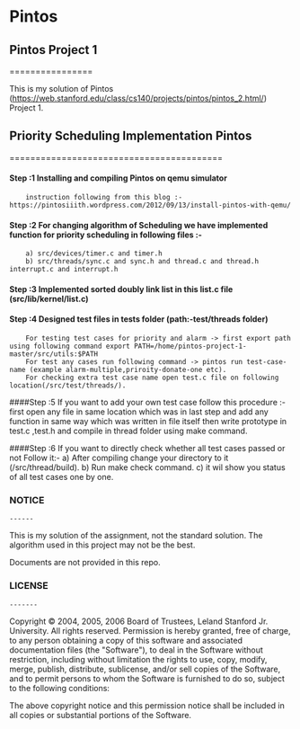 # Pintos

## Pintos Project 1
   ================

This is my solution of Pintos (https://web.stanford.edu/class/cs140/projects/pintos/pintos_2.html/) Project 1.

## Priority Scheduling Implementation Pintos
   =========================================

#### Step :1 Installing and compiling Pintos on qemu simulator
        instruction following from this blog :-https://pintosiiith.wordpress.com/2012/09/13/install-pintos-with-qemu/

#### Step :2 For changing algorithm of Scheduling we have implemented function for priority scheduling in following files :-
        a) src/devices/timer.c and timer.h
        b) src/threads/sync.c and sync.h and thread.c and thread.h interrupt.c and interrupt.h

#### Step :3 Implemented sorted doubly link list in this list.c file (src/lib/kernel/list.c)

#### Step :4 Designed test files in tests folder (path:-test/threads folder)
        For testing test cases for priority and alarm -> first export path using following command export PATH=/home/pintos-project-1-master/src/utils:$PATH
        For test any cases run following command -> pintos run test-case-name (example alarm-multiple,priroity-donate-one etc). 
        For checking extra test case name open test.c file on following location(/src/test/threads/).

####Step :5  If you want to add your own test case follow this procedure :-
         first open any file in same location which was in last step and add any function in same way which was written in file itself then write prototype in test.c 
         ,test.h and compile in thread folder using make command.

####Step :6 If you want to directly check whether all test cases passed or not Follow it:-
         a)  After compiling change your directory to it (/src/thread/build).
         b)  Run make check command.
         c)  it wil show you status of all test cases one by one.

### NOTICE
    ------

This is my solution of the assignment, not the standard solution. The algorithm used in this project may not be the best.

Documents are not provided in this repo.

### LICENSE 
    -------

Copyright © 2004, 2005, 2006 Board of Trustees, Leland Stanford Jr. University. All rights reserved.
Permission is hereby granted, free of charge, to any person obtaining a copy of this software and associated documentation files (the "Software"), to deal in the Software without restriction, including without limitation the rights to use, copy, modify, merge, publish, distribute, sublicense, and/or sell copies of the Software, and to permit persons to whom the Software is furnished to do so, subject to the following conditions:

The above copyright notice and this permission notice shall be included in all copies or substantial portions of the Software.

